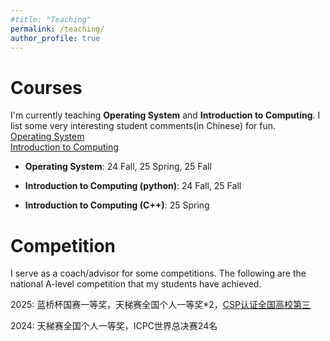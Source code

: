 ```yaml
---
#title: "Teaching"
permalink: /teaching/
author_profile: true
---
```


# Courses

I'm currently teaching **Operating System** and **Introduction to Computing**. I list some very interesting student comments(in Chinese) for fun.   
[Operating System](/OS24_fall/)   
[Introduction to Computing](/PIntro24_fall/)    


* **Operating System**: 24 Fall, 25 Spring, 25 Fall   

* **Introduction to Computing (python)**: 24 Fall, 25 Fall    

* **Introduction to Computing (C++)**: 25 Spring       


# Competition

I serve as a coach/advisor for some competitions. The following are the national A-level competition that my students have achieved.

2025: 蓝桥杯国赛一等奖，天梯赛全国个人一等奖\*2，[CSP认证全国高校第三](https://www.cspro.org/cms/show.action?code=publish_4028807662f1ccee0162f55d6abc0037&siteid=100000&newsid=fceb1db8528b496cafb5c2e77e27508a&channelid=0000000109)

2024: 天梯赛全国个人一等奖，ICPC世界总决赛24名